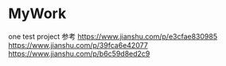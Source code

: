 # MyWork
one test project
参考
https://www.jianshu.com/p/e3cfae830985
https://www.jianshu.com/p/39fca6e42077
https://www.jianshu.com/p/b6c59d8ed2c9
